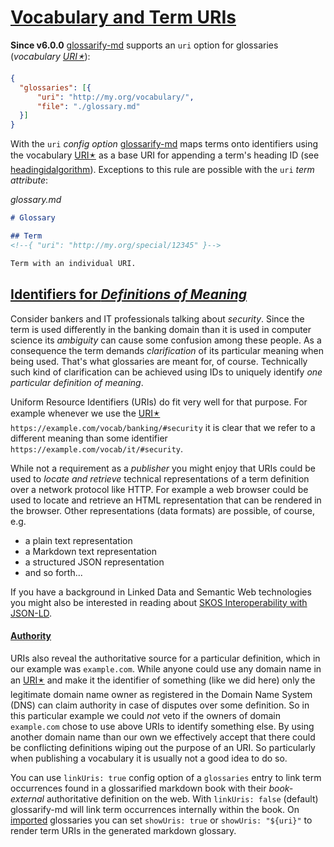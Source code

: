 # [Vocabulary and Term URIs](#vocabulary-and-term-uris)

[glossarify-md]: https://github.com/about-code/glossarify-md/

[headingidalgorithm]: ../README.md#headingidalgorithm

[iana-urns]: https://www.iana.org/assignments/urn-namespaces/urn-namespaces.xhtml

[doc-import]: ../README.md#structured-export-and-import

**Since v6.0.0** [glossarify-md] supports an `uri` option for glossaries (*vocabulary [URI🟉][1]*):

```json
{
  "glossaries": [{
      "uri": "http://my.org/vocabulary/",
      "file": "./glossary.md"
  }]
}
```

With the `uri` *config option* [glossarify-md] maps terms onto identifiers using the vocabulary [URI🟉][1] as a base URI for appending a term's heading ID (see [headingidalgorithm]). Exceptions to this rule are possible with the `uri` *term attribute*:

*glossary.md*

```md
# Glossary

## Term
<!--{ "uri": "http://my.org/special/12345" }-->

Term with an individual URI.
```

## [Identifiers for *Definitions of Meaning*](#identifiers-for-definitions-of-meaning)

Consider bankers and IT professionals talking about *security*. Since the term is used differently in the banking domain than it is used in computer science its *ambiguity* can cause some confusion among these people. As a consequence the term demands *clarification* of its particular meaning when being used. That's what glossaries are meant for, of course. Technically such kind of clarification can be achieved using IDs to uniquely identify *one particular definition of meaning*.

Uniform Resource Identifiers (URIs) do fit very well for that purpose. For example whenever we use the [URI🟉][1] `https://example.com/vocab/banking/#security` it is clear that we refer to a different meaning than some identifier `https://example.com/vocab/it/#security`.

While not a requirement as a *publisher* you might enjoy that URIs could be used to *locate and retrieve* technical representations of a term definition over a network protocol like HTTP. For example a web browser could be used to locate and retrieve an HTML representation that can be rendered in the browser. Other representations (data formats) are possible, of course, e.g.

*   a plain text representation
*   a Markdown text representation
*   a structured JSON representation
*   and so forth...

If you have a background in Linked Data and Semantic Web technologies you might also be interested in reading about [SKOS Interoperability with JSON-LD][2].

#### [Authority](#authority)

URIs also reveal the authoritative source for a particular definition, which in our example was `example.com`. While anyone could use any domain name in an [URI🟉][1] and make it the identifier of something (like we did here) only the legitimate domain name owner as registered in the Domain Name System (DNS) can claim authority in case of disputes over some definition. So in this particular example we could *not* veto if the owners of domain `example.com` chose to use above URIs to identify something else. By using another domain name than our own we effectively accept that there could be conflicting definitions wiping out the purpose of an URI. So particularly when publishing a vocabulary it is usually not a good idea to do so.

You can use `linkUris: true` config option of a `glossaries` entry to link term occurrences found in a glossarified markdown book with their *book-external* authoritative definition on the web. With `linkUris: false` (default) glossarify-md will link term occurrences internally within the book. On [imported][doc-import] glossaries you can set `showUris: true` or `showUris: "${uri}"` to render term URIs in the generated markdown glossary.

<!--
Uniform Resource Names (URNs) may be an alternative to URIs. They do not depend on the Domain Name System as a registry but on an [IANA registry of *URN namespaces*][iana-urns]:

*URN with the `isbn` namespace registered by the International ISBN Agency*
~~~
urn:isbn:978-951-0-18435-6
~~~

It is not as easy to register a URN namespace than it is to register a domain name. But there are a few namespaces representing *ID algorithms*. Particularly the UUID namespace represents elements identified by the open and standardized *Universally Unique Identifier* (RFC 4122). UUIDs can be produced by anyone and the `uuid` namespace can be used with any UUID in the world:

*URN with the `uuid` namespace*
~~~
urn:uuid:b3c38d70-3887-11ec-a63d-779a5e093fff
~~~
-->

[1]: ./glossary.md#uri--url "Uniform Resource Identifier and Uniform Resource Locator describe both the same thing, which is an ID with a syntax scheme://authority.tld/path/#fragment?query like https://my.org/foo/#bar?q=123."

[2]: ./skos-interop.md
